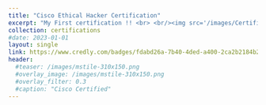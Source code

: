 ```yaml
---
title: "Cisco Ethical Hacker Certification"
excerpt: "My First certification !! <br> <br/><img src='/images/Certificates/Cisco_Ethical_Hacker.png'>"
collection: certifications
#date: 2023-01-01
layout: single
link: https://www.credly.com/badges/fdabd26a-7b40-4ded-a400-2ca2b2184b28/email
header:
  #teaser: /images/mstile-310x150.png
  #overlay_image: /images/mstile-310x150.png
  #overlay_filter: 0.3
  #caption: "Cisco Certified"
---
```

